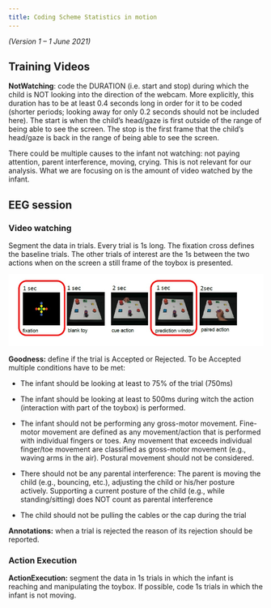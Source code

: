 ```yaml
---
title: Coding Scheme Statistics in motion
---
```


*(Version 1 – 1 June 2021)*

**Training Videos**
-------------------

**NotWatching**: code the DURATION (i.e. start and stop) during which
the child is NOT looking into the direction of the webcam. More
explicitly, this duration has to be at least 0.4 seconds long
 in order for it to be coded (shorter periods; looking
away for only 0.2 seconds should not be included here). The
start is when the child’s head/gaze is first outside of the range of
being able to see the screen. The stop is the first frame that the
child’s head/gaze is back in the range of being able to see the screen.

There could be multiple causes to the infant not watching: not paying
attention, parent interference, moving, crying. This is not relevant for
our analysis. What we are focusing on is the amount of video watched by
the infant.

**EEG session**
---------------

### Video watching

Segment the data in trials. Every trial is 1s long. The fixation cross
defines the baseline trials. The other trials of interest are the 1s
between the two actions when on the screen a still frame of the toybox
is presented.

![IMG](trials.jpg)

**Goodness:** define if the trial is Accepted or Rejected. To be
Accepted multiple conditions have to be met:

-   The infant should be looking at least to 75% of the trial (750ms)


-	The infant should be looking at least to 500ms during witch the action (interaction with part of the toybox) is performed.


-   The infant should not be performing any gross-motor movement.
    Fine-motor movement are defined as any movement/action that is
    performed with individual fingers or toes. Any movement that exceeds
    individual finger/toe movement are classified as gross-motor
    movement (e.g., waving arms in the air). Postural movement should
    not be considered.

-   There should not be any parental interference: The parent is moving
    the child (e.g., bouncing, etc.), adjusting the child or his/her
    posture actively. Supporting a current posture of the child (e.g.,
    while standing/sitting) does NOT count as parental interference

-   The child should not be pulling the cables or the cap during the
    trial

**Annotations:** when a trial is rejected the reason of its rejection
should be reported.

### Action Execution

**ActionExecution:** segment the data in 1s trials in which the infant
is reaching and manipulating the toybox. If possible, code 1s trials in
which the infant is not moving.
